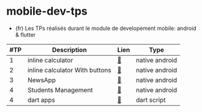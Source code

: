 # mobile-dev-tps
- (fr) Les TPs réalisés durant le module de developement mobile: android &amp; flutter

| #TP | Description | Lien |  Type  |
| --- | ----- | ---- |  ---- |
|  1  |  inline calculator | [:link:](https://github.com/ubmagh/mobile-dev-tps/tree/main/TP1) | native android |
|  2  |  inline calculator With buttons | [:link:](https://github.com/ubmagh/mobile-dev-tps/tree/main/TP2) | native android |
|  3  |  NewsApp | [:link:](https://github.com/ubmagh/mobile-dev-tps/tree/main/TP3) | native android |
|  4  |  Students Management | [:link:](https://github.com/ubmagh/mobile-dev-tps/tree/main/TP4) | native android |
|  4  |  dart apps | [:link:](https://github.com/ubmagh/mobile-dev-tps/tree/main/TP5) | dart script |
